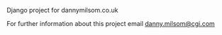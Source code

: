 Django project for dannymilsom.co.uk

For further information about this project email danny.milsom@cgi.com